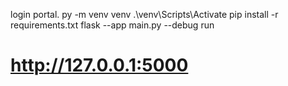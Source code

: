login portal.
py -m venv venv
.\venv\Scripts\Activate
pip install -r requirements.txt
flask --app main.py --debug run
# http://127.0.0.1:5000
